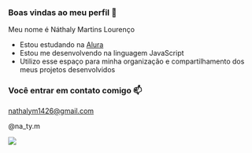 ### Boas vindas ao meu perfil 🩷

Meu nome é Náthaly Martins Lourenço 

- Estou estudando na [Alura](https://www.alura.com.br)
- Estou me desenvolvendo na linguagem JavaScript
- Utilizo esse espaço para minha organização e compartilhamento dos meus projetos desenvolvidos

### Você entrar em contato comigo 📫

nathalym1426@gmail.com 

@na_ty.m 

![](https://media1.tenor.com/m/G0OBtQPRa40AAAAC/cat-funny-looking-camera-cat-smurf.gif) 
